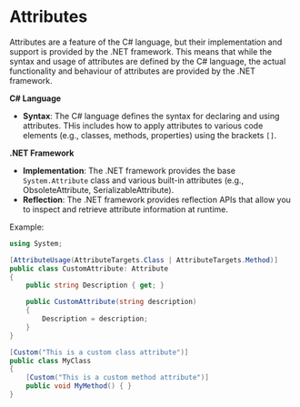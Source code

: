# Attributes
Attributes are a feature of the C# language, but their implementation and support is provided by the .NET framework. This means that while the syntax and usage of attributes are defined by the C# language, the actual functionality and behaviour of attributes are provided by the .NET framework.

**C# Language**
* **Syntax**: The C# language defines the syntax for declaring and using attributes. THis includes how to apply attributes to various code elements (e.g., classes, methods, properties) using the brackets `[]`.

**.NET Framework**
* **Implementation**: The .NET framework provides the base `System.Attribute` class and various built-in attributes (e.g., ObsoleteAttribute, SerializableAttribute).
* **Reflection**: The .NET framework provides reflection APIs that allow you to inspect and retrieve attribute information at runtime.

Example:
```cs
using System;

[AttributeUsage(AttributeTargets.Class | AttributeTargets.Method)]
public class CustomAttribute: Attribute
{
    public string Description { get; }

    public CustomAttribute(string description)
    {
        Description = description;
    }
}

[Custom("This is a custom class attribute")]
public class MyClass
{
    [Custom("This is a custom method attribute")]
    public void MyMethod() { }
}
```